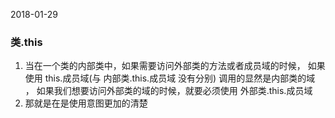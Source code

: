 2018-01-29

### 类.this
1. 当在一个类的内部类中，如果需要访问外部类的方法或者成员域的时候，
如果使用  this.成员域(与 内部类.this.成员域 没有分别) 调用的显然是内部类的域 ，
如果我们想要访问外部类的域的时候，就要必须使用  外部类.this.成员域
2. 那就是在是使用意图更加的清楚